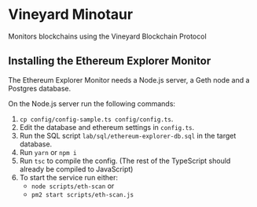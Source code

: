 # Vineyard Minotaur

Monitors blockchains using the Vineyard Blockchain Protocol

## Installing the Ethereum Explorer Monitor

The Ethereum Explorer Monitor needs a Node.js server, a Geth node and a Postgres database.

On the Node.js server run the following commands:

1. `cp config/config-sample.ts config/config.ts`.
2. Edit the database and ethereum settings in `config.ts`.
3. Run the SQL script `lab/sql/ethereum-explorer-db.sql` in the target database.
4. Run `yarn` or `npm i`
5. Run `tsc` to compile the config.  (The rest of the TypeScript should already be compiled to JavaScript)
6. To start the service run either:
    * `node scripts/eth-scan` or
    * `pm2 start scripts/eth-scan.js`

